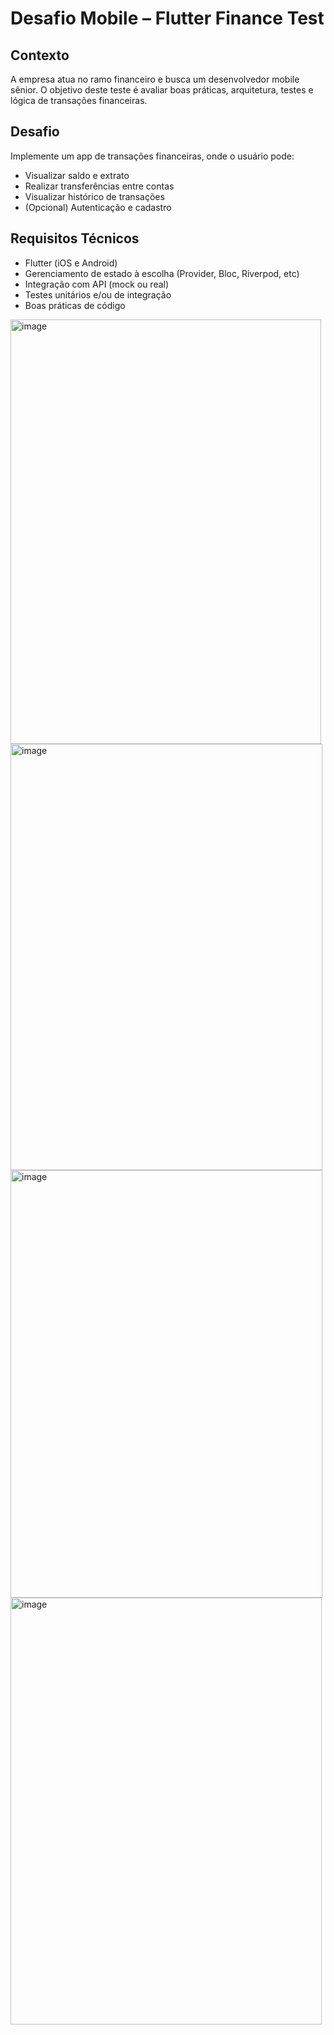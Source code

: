 # Desafio Mobile – Flutter Finance Test

## Contexto
A empresa atua no ramo financeiro e busca um desenvolvedor mobile sênior. O objetivo deste teste é avaliar boas práticas, arquitetura, testes e lógica de transações financeiras.

## Desafio
Implemente um app de transações financeiras, onde o usuário pode:
- Visualizar saldo e extrato
- Realizar transferências entre contas
- Visualizar histórico de transações
- (Opcional) Autenticação e cadastro

## Requisitos Técnicos
- Flutter (iOS e Android)
- Gerenciamento de estado à escolha (Provider, Bloc, Riverpod, etc)
- Integração com API (mock ou real)
- Testes unitários e/ou de integração
- Boas práticas de código

<img width="497" height="679" alt="image" src="https://github.com/user-attachments/assets/cd77181a-0252-499f-8b76-e32716c1347e" />

<img width="499" height="682" alt="image" src="https://github.com/user-attachments/assets/0ab9b721-7b78-4310-ac64-471cc5c87da5" />

<img width="499" height="684" alt="image" src="https://github.com/user-attachments/assets/e9ecbae4-d52a-4490-8f53-e2e016b4d072" />

<img width="498" height="683" alt="image" src="https://github.com/user-attachments/assets/6d82e54d-d285-42cc-8b23-1de9b96d3086" />




